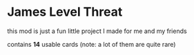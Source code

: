 # James Level Threat
this mod is just a fun little project I made for me and my friends

contains **14** usable cards (note: a lot of them are quite rare)